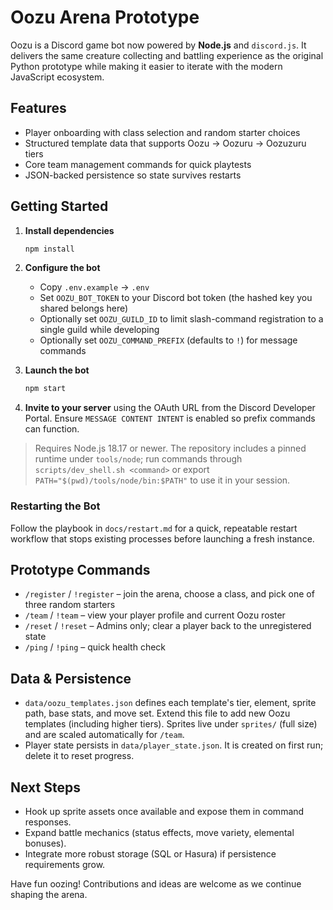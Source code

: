 # Oozu Arena Prototype

Oozu is a Discord game bot now powered by **Node.js** and `discord.js`. It delivers the same creature collecting and battling experience as the original Python prototype while making it easier to iterate with the modern JavaScript ecosystem.

## Features

- Player onboarding with class selection and random starter choices
- Structured template data that supports Oozu → Oozuru → Oozuzuru tiers
- Core team management commands for quick playtests
- JSON-backed persistence so state survives restarts

## Getting Started

1. **Install dependencies**

   ```bash
   npm install
   ```

2. **Configure the bot**

   - Copy `.env.example` → `.env`
   - Set `OOZU_BOT_TOKEN` to your Discord bot token (the hashed key you shared belongs here)
   - Optionally set `OOZU_GUILD_ID` to limit slash-command registration to a single guild while developing
   - Optionally set `OOZU_COMMAND_PREFIX` (defaults to `!`) for message commands

3. **Launch the bot**

   ```bash
   npm start
   ```

4. **Invite to your server** using the OAuth URL from the Discord Developer Portal. Ensure `MESSAGE CONTENT INTENT` is enabled so prefix commands can function.

> Requires Node.js 18.17 or newer.
> The repository includes a pinned runtime under `tools/node`; run commands through `scripts/dev_shell.sh <command>` or export `PATH="$(pwd)/tools/node/bin:$PATH"` to use it in your session.

### Restarting the Bot

Follow the playbook in `docs/restart.md` for a quick, repeatable restart workflow that stops existing processes before launching a fresh instance.

## Prototype Commands

- `/register` / `!register` – join the arena, choose a class, and pick one of three random starters
- `/team` / `!team` – view your player profile and current Oozu roster
- `/reset` / `!reset` – Admins only; clear a player back to the unregistered state
- `/ping` / `!ping` – quick health check

## Data & Persistence

- `data/oozu_templates.json` defines each template's tier, element, sprite path, base stats, and move set. Extend this file to add new Oozu templates (including higher tiers). Sprites live under `sprites/` (full size) and are scaled automatically for `/team`.
- Player state persists in `data/player_state.json`. It is created on first run; delete it to reset progress.

## Next Steps

- Hook up sprite assets once available and expose them in command responses.
- Expand battle mechanics (status effects, move variety, elemental bonuses).
- Integrate more robust storage (SQL or Hasura) if persistence requirements grow.

Have fun oozing! Contributions and ideas are welcome as we continue shaping the arena.
